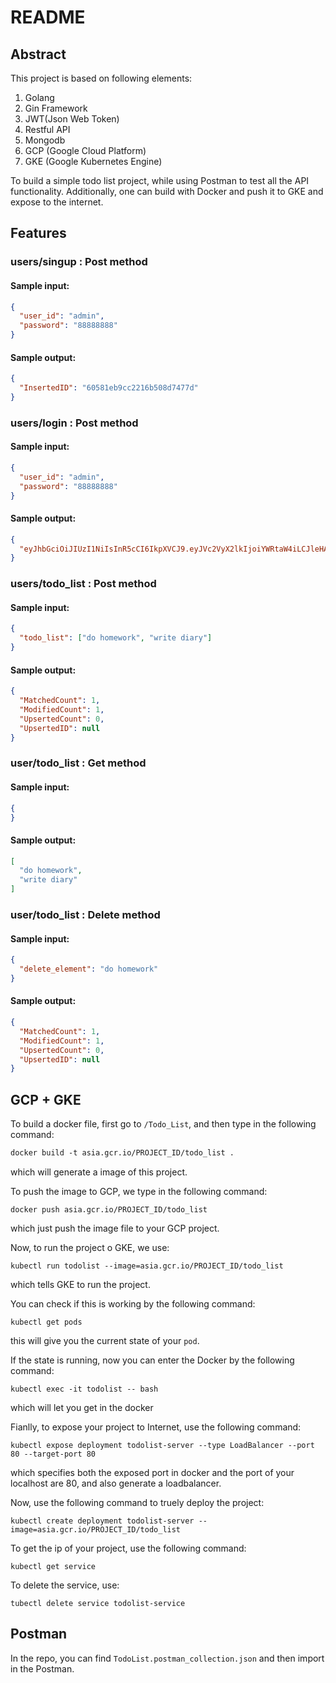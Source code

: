 # README

## Abstract

This project is based on following elements:
1. Golang
2. Gin Framework
3. JWT(Json Web Token)
4. Restful API
5. Mongodb 
6. GCP (Google Cloud Platform)
7. GKE (Google Kubernetes Engine)

To build a simple todo list project, while using Postman to test all the API functionality. Additionally, one can build with Docker and push it to GKE and expose to the internet.

## Features

### 	users/singup : Post method

#### 		Sample input:

```json
{
  "user_id": "admin",
  "password": "88888888"
}
```

#### 		Sample output:

```json
{
  "InsertedID": "60581eb9cc2216b508d7477d"
}
```

### 	users/login : Post method

#### 		Sample input:

```json
{
  "user_id": "admin",
  "password": "88888888"
}
```

#### 		Sample output:

```json
{
  "eyJhbGciOiJIUzI1NiIsInR5cCI6IkpXVCJ9.eyJVc2VyX2lkIjoiYWRtaW4iLCJleHAiOjE2MTY0NzQxNjl9.aAlh_LuxqLfWWSzCd3uA3C2RoBOTnC3HSqPaAvzYIkE"
}
```



### 	users/todo_list : Post method

#### 		Sample input:

```json
{
  "todo_list": ["do homework", "write diary"]
}
```

#### 		Sample output:

```json
{
  "MatchedCount": 1,
  "ModifiedCount": 1,
  "UpsertedCount": 0,
  "UpsertedID": null
}
```



### 	user/todo_list : Get method

#### 		Sample input:

```json
{
}
```

#### 		Sample output:

```json
[
  "do homework",
  "write diary"
]
```



### 	user/todo_list : Delete method

#### 		Sample input:

```json
{
  "delete_element": "do homework"
}
```

#### 	Sample output:

```json
{
  "MatchedCount": 1,
  "ModifiedCount": 1,
  "UpsertedCount": 0,
  "UpsertedID": null
}
```


## GCP + GKE

To build a docker file, first go to `/Todo_List`, and then type in the following command:

```dockerfile
docker build -t asia.gcr.io/PROJECT_ID/todo_list .
```
which will generate a image of this project.

To push the image to GCP, we type in the following command:

```
docker push asia.gcr.io/PROJECT_ID/todo_list
```
which just push the image file to your GCP project.

Now, to run the project o GKE, we use:
```
kubectl run todolist --image=asia.gcr.io/PROJECT_ID/todo_list
```
which tells GKE to run the project.

You can check if this is working by the following command:

```
kubectl get pods
```
this will give you the current state of your `pod`.

If the state is running, now you can enter the Docker by the following command:

```
kubectl exec -it todolist -- bash
```
which will let you get in the docker

Fianlly, to expose your project to Internet, use the following command:

```
kubectl expose deployment todolist-server --type LoadBalancer --port 80 --target-port 80
```
which specifies both the exposed port in docker and the port of your localhost are 80, and also generate a loadbalancer.

Now, use the following command to truely deploy the project:

```
kubectl create deployment todolist-server --image=asia.gcr.io/PROJECT_ID/todo_list
```

To get the ip of your project, use the following command:

```
kubectl get service
```
To delete the service, use:

```
tubectl delete service todolist-service
```

## Postman
In the repo, you can find `TodoList.postman_collection.json` and then import in the Postman.
